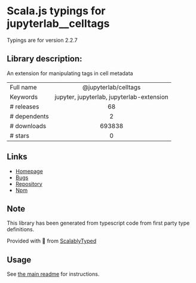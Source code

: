 
# Scala.js typings for jupyterlab__celltags

Typings are for version 2.2.7

## Library description:
An extension for manipulating tags in cell metadata

|                    |                 |
| ------------------ | :-------------: |
| Full name          | @jupyterlab/celltags |
| Keywords           | jupyter, jupyterlab, jupyterlab-extension |
| # releases         | 68 |
| # dependents       | 2 |
| # downloads        | 693838 |
| # stars            | 0 |

## Links
- [Homepage](https://github.com/jupyterlab/jupyterlab)
- [Bugs](https://github.com/jupyterlab/jupyterlab/issues)
- [Repository](https://github.com/jupyterlab/jupyterlab)
- [Npm](https://www.npmjs.com/package/%40jupyterlab%2Fcelltags)
    


## Note
This library has been generated from typescript code from first party type definitions.

Provided with :purple_heart: from [ScalablyTyped](https://github.com/oyvindberg/ScalablyTyped)

## Usage
See [the main readme](../../readme.md) for instructions.



